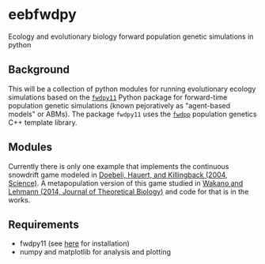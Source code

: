 
# eebfwdpy 

Ecology and evolutionary biology forward population genetic simulations in python 

## Background ##

This will be a collection of python modules for running evolutionary ecology simulations based on the [`fwdpy11`](http://github.com/molpopgen/fwdpy11) Python package for forward-time population genetic simulations (known pejoratively as "agent-based models" or ABMs). The package `fwdpy11` uses the [`fwdpp`](http://github.com/molpopgen/fwdpp) population genetics C++ template library.

## Modules ##

Currently there is only one example that implements the continuous snowdrift game modeled in [Doebeli, Hauert, and Killingback (2004, Science)](http://dx.doi.org/10.1126/science.1101456). A metapopulation version of this game studied in [Wakano and Lehmann (2014, Journal of Theoretical Biology)](http://dx.doi.org/10.1016/j.jtbi.2014.02.036) and code for that is in the works.

## Requirements ##

- fwdpy11 (see [here](https://github.com/vancleve/fwdpy11#installation) for installation)
- numpy and matplotlib for analysis and plotting
